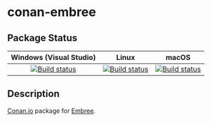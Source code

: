 # conan-embree

## Package Status

| Windows (Visual Studio) | Linux | macOS |
|:-----------------------:|:-----:|:-----:|
|[![Build status](https://github.com/SpaceIm/conan-embree/workflows/.github/workflows/windows.yml/badge.svg?branch=testing%2F3.13.1)](https://github.com/SpaceIm/conan-embree/actions/workflows/windows.yml?query=branch%3Atesting%2F3.13.1)|[![Build status](https://github.com/SpaceIm/conan-embree/workflows/.github/workflows/linux.yml/badge.svg?branch=testing%2F3.13.1)](https://github.com/SpaceIm/conan-embree/actions/workflows/linux.yml?query=branch%3Atesting%2F3.13.1)|[![Build status](https://github.com/SpaceIm/conan-embree/workflows/.github/workflows/macos.yml/badge.svg?branch=testing%2F3.13.1)](https://github.com/SpaceIm/conan-embree/actions/workflows/macos.yml?query=branch%3Atesting%2F3.13.1)|

## Description

[Conan.io](https://conan.io) package for [Embree](https://github.com/embree/embree).
